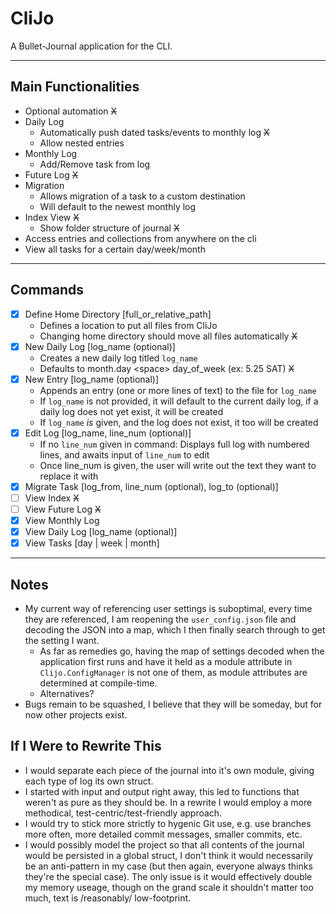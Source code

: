 # CliJo

A Bullet-Journal application for the CLI.

***

## Main Functionalities

- Optional automation ~~X~~
- Daily Log
  - Automatically push dated tasks/events to monthly log ~~X~~
  - Allow nested entries
- Monthly Log
  - Add/Remove task from log
- Future Log ~~X~~
- Migration
  - Allows migration of a task to a custom destination
  - Will default to the newest monthly log
- Index View ~~X~~
  - Show folder structure of journal ~~X~~
- Access entries and collections from anywhere on the cli
- View all tasks for a certain day/week/month

***

## Commands

- [x] Define Home Directory \[full_or_relative_path\]
  - Defines a location to put all files from CliJo
  - Changing home directory should move all files automatically ~~X~~
- [x] New Daily Log \[log_name (optional)\]
  - Creates a new daily log titled `log_name`
  - Defaults to month.day \<space\> day_of_week (ex: 5.25 SAT) ~~X~~
- [x] New Entry \[log_name (optional)\]
  - Appends an entry (one or more lines of text) to the file for `log_name`
  - If `log_name` is not provided, it will default to the current daily log, if a daily log does not yet exist, it will be created
  - If `log_name` *is* given, and the log does not exist, it too will be created
- [x] Edit Log \[log_name, line_num (optional)\]
  - If no `line_num` given in command: Displays full log with numbered lines, and awaits input of `line_num` to edit
  - Once line_num is given, the user will write out the text they want to replace it with
- [x] Migrate Task \[log_from, line_num (optional), log_to (optional)\]
- [ ] View Index ~~X~~
- [ ] View Future Log ~~X~~
- [x] View Monthly Log
- [x] View Daily Log \[log_name (optional)\]
- [x] View Tasks \[day | week | month\]

***

## Notes

- My current way of referencing user settings is suboptimal, every time they are referenced, I am reopening the `user_config.json` file and decoding the JSON into a map, which I then finally search through to get the setting I want.
  - As far as remedies go, having the map of settings decoded when the application first runs and have it held as a module attribute in `Clijo.ConfigManager` is not one of them, as module attributes are determined at compile-time.
  - Alternatives?
- Bugs remain to be squashed, I believe that they will be someday, but for now other
  projects exist.

## If I Were to Rewrite This

- I would separate each piece of the journal into it's own module, giving
  each type of log its own struct.
- I started with input and output right away, this led to functions that 
  weren't as pure as they should be. In a rewrite I would employ a more 
  methodical, test-centric/test-friendly approach.
- I would try to stick more strictly to hygenic Git use, e.g. use branches
  more often, more detailed commit messages, smaller commits, etc.
- I would possibly model the project so that all contents of the journal would
  be persisted in a global struct, I don't think it would necessarily be an
  anti-pattern in my case (but then again, everyone always thinks they're the 
  special case). The only issue is it would effectively double my memory useage, 
  though on the grand scale it shouldn't matter too much, text is /reasonably/ 
  low-footprint.
